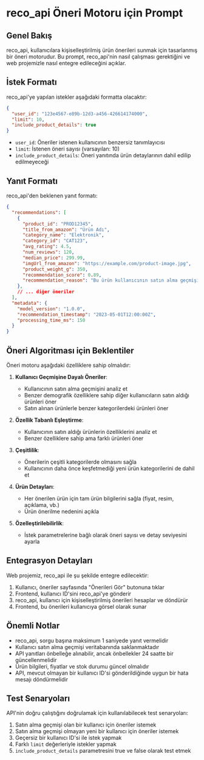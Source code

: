 # reco_api Öneri Motoru için Prompt

## Genel Bakış
reco_api, kullanıcılara kişiselleştirilmiş ürün önerileri sunmak için tasarlanmış bir öneri motorudur. Bu prompt, reco_api'nin nasıl çalışması gerektiğini ve web projemizle nasıl entegre edileceğini açıklar.

## İstek Formatı
reco_api'ye yapılan istekler aşağıdaki formatta olacaktır:

```json
{
  "user_id": "123e4567-e89b-12d3-a456-426614174000",
  "limit": 10,
  "include_product_details": true
}
```

- `user_id`: Öneriler istenen kullanıcının benzersiz tanımlayıcısı
- `limit`: İstenen öneri sayısı (varsayılan: 10)
- `include_product_details`: Öneri yanıtında ürün detaylarının dahil edilip edilmeyeceği

## Yanıt Formatı
reco_api'den beklenen yanıt formatı:

```json
{
  "recommendations": [
    {
      "product_id": "PROD12345",
      "title_from_amazon": "Ürün Adı",
      "category_name": "Elektronik",
      "category_id": "CAT123",
      "avg_rating": 4.5,
      "num_reviews": 120,
      "median_price": 299.99,
      "imgUrl_from_amazon": "https://example.com/product-image.jpg",
      "product_weight_g": 350,
      "recommendation_score": 0.89,
      "recommendation_reason": "Bu ürün kullanıcının satın alma geçmişine benzer ürünlere dayanarak önerilmiştir."
    },
    // ... diğer öneriler
  ],
  "metadata": {
    "model_version": "1.0.0",
    "recommendation_timestamp": "2023-05-01T12:00:00Z",
    "processing_time_ms": 150
  }
}
```

## Öneri Algoritması için Beklentiler

Öneri motoru aşağıdaki özelliklere sahip olmalıdır:

1. **Kullanıcı Geçmişine Dayalı Öneriler**:
   - Kullanıcının satın alma geçmişini analiz et
   - Benzer demografik özelliklere sahip diğer kullanıcıların satın aldığı ürünleri öner
   - Satın alınan ürünlerle benzer kategorilerdeki ürünleri öner

2. **Özellik Tabanlı Eşleştirme**:
   - Kullanıcının satın aldığı ürünlerin özelliklerini analiz et
   - Benzer özelliklere sahip ama farklı ürünleri öner

3. **Çeşitlilik**:
   - Önerilerin çeşitli kategorilerde olmasını sağla
   - Kullanıcının daha önce keşfetmediği yeni ürün kategorilerini de dahil et

4. **Ürün Detayları**:
   - Her önerilen ürün için tam ürün bilgilerini sağla (fiyat, resim, açıklama, vb.)
   - Ürün önerilme nedenini açıkla

5. **Özelleştirilebilirlik**:
   - İstek parametrelerine bağlı olarak öneri sayısı ve detay seviyesini ayarla

## Entegrasyon Detayları

Web projemiz, reco_api ile şu şekilde entegre edilecektir:

1. Kullanıcı, öneriler sayfasında "Önerileri Gör" butonuna tıklar
2. Frontend, kullanıcı ID'sini reco_api'ye gönderir
3. reco_api, kullanıcı için kişiselleştirilmiş önerileri hesaplar ve döndürür
4. Frontend, bu önerileri kullanıcıya görsel olarak sunar

## Önemli Notlar

- reco_api, sorgu başına maksimum 1 saniyede yanıt vermelidir
- Kullanıcı satın alma geçmişi veritabanında saklanmaktadır
- API yanıtları önbelleğe alınabilir, ancak önbellekler 24 saatte bir güncellenmelidir
- Ürün bilgileri, fiyatlar ve stok durumu güncel olmalıdır
- API, mevcut olmayan bir kullanıcı ID'si gönderildiğinde uygun bir hata mesajı döndürmelidir

## Test Senaryoları

API'nin doğru çalıştığını doğrulamak için kullanılabilecek test senaryoları:

1. Satın alma geçmişi olan bir kullanıcı için öneriler istemek
2. Satın alma geçmişi olmayan yeni bir kullanıcı için öneriler istemek
3. Geçersiz bir kullanıcı ID'si ile istek yapmak
4. Farklı `limit` değerleriyle istekler yapmak
5. `include_product_details` parametresini true ve false olarak test etmek 